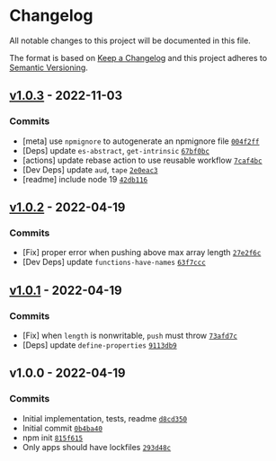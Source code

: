 # Changelog

All notable changes to this project will be documented in this file.

The format is based on [Keep a Changelog](https://keepachangelog.com/en/1.0.0/)
and this project adheres to [Semantic Versioning](https://semver.org/spec/v2.0.0.html).

## [v1.0.3](https://github.com/es-shims/Array.prototype.push/compare/v1.0.2...v1.0.3) - 2022-11-03

### Commits

- [meta] use `npmignore` to autogenerate an npmignore file [`004f2ff`](https://github.com/es-shims/Array.prototype.push/commit/004f2ffb0f8051bd5e0118a6039113840d2312b7)
- [Deps] update `es-abstract`, `get-intrinsic` [`67bf0bc`](https://github.com/es-shims/Array.prototype.push/commit/67bf0bc4a18cc2021af2a3df75c82b909731c4c9)
- [actions] update rebase action to use reusable workflow [`7caf4bc`](https://github.com/es-shims/Array.prototype.push/commit/7caf4bc16a21254d126c37d982cfca3578113132)
- [Dev Deps] update `aud`, `tape` [`2e0eac3`](https://github.com/es-shims/Array.prototype.push/commit/2e0eac309d544a7aafbc2488b860ab974aac581e)
- [readme] include node 19 [`42db116`](https://github.com/es-shims/Array.prototype.push/commit/42db116515c90d2ffbac29018f249d2f156d1189)

## [v1.0.2](https://github.com/es-shims/Array.prototype.push/compare/v1.0.1...v1.0.2) - 2022-04-19

### Commits

- [Fix] proper error when pushing above max array length [`27e2f6c`](https://github.com/es-shims/Array.prototype.push/commit/27e2f6c58c129c5e4f9dcdbef9e352be681e3eb6)
- [Dev Deps] update `functions-have-names` [`63f7ccc`](https://github.com/es-shims/Array.prototype.push/commit/63f7ccc94951dc3574fabb1b86e313ad6c41f97d)

## [v1.0.1](https://github.com/es-shims/Array.prototype.push/compare/v1.0.0...v1.0.1) - 2022-04-19

### Commits

- [Fix] when `length` is nonwritable, `push` must throw [`73afd7c`](https://github.com/es-shims/Array.prototype.push/commit/73afd7c1c93466d6cf1fa8280333044e41c17385)
- [Deps] update `define-properties` [`9113db9`](https://github.com/es-shims/Array.prototype.push/commit/9113db9691475fc9e4b2518c6037ac41adab2105)

## v1.0.0 - 2022-04-19

### Commits

- Initial implementation, tests, readme [`d8cd350`](https://github.com/es-shims/Array.prototype.push/commit/d8cd350b7e0dd00688581e2d4efafb26c0b648c0)
- Initial commit [`0b4ba40`](https://github.com/es-shims/Array.prototype.push/commit/0b4ba40f30a27bcc8fd7435f976782e856b206cc)
- npm init [`815f615`](https://github.com/es-shims/Array.prototype.push/commit/815f61509d60596cceb7b99cc8b39eed8b7cd856)
- Only apps should have lockfiles [`293d48c`](https://github.com/es-shims/Array.prototype.push/commit/293d48c10bef651ebb4b804adc6d6caebb21381c)
